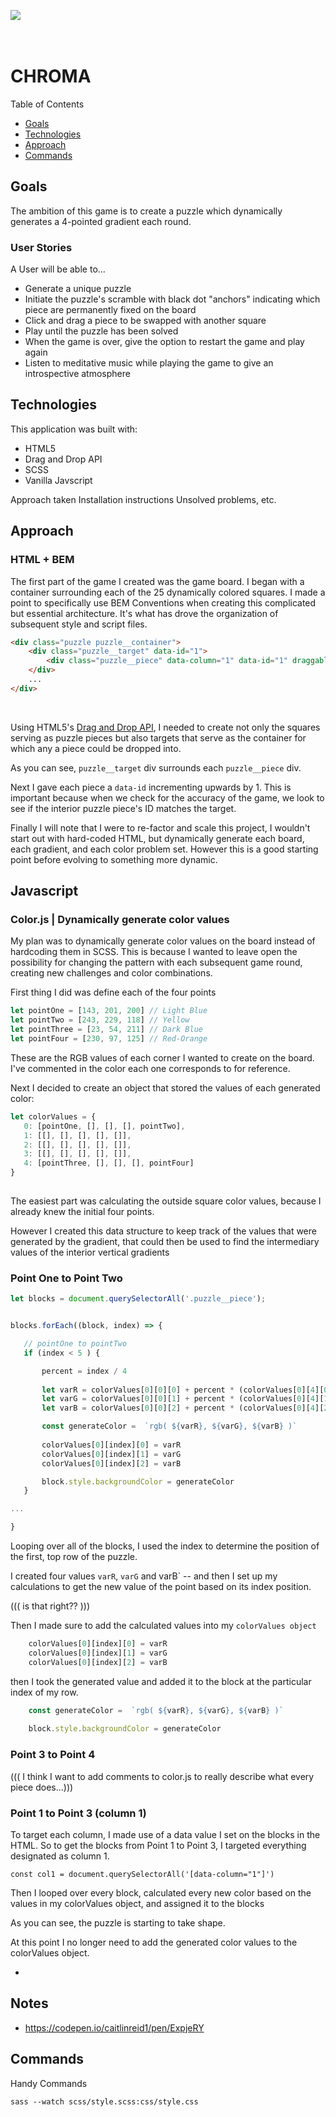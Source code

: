 <img src="./images/opening.png" style="max-width:500px" /><br><br><br>


# CHROMA 

Table of Contents
* <a href="#Goals">Goals</a>
* <a href="#Technologies">Technologies</a>
* <a href="#Approach">Approach</a>
* <a href="#Commands">Commands</a>


## Goals

The ambition of this game is to create a puzzle which dynamically generates a 4-pointed gradient each round. 

### User Stories

A User will be able to...
- Generate a unique puzzle 
- Initiate the puzzle's scramble with black dot "anchors" indicating which piece are permanently fixed on the board
- Click and drag a piece to be swapped with another square
- Play until the puzzle has been solved
- When the game is over, give the option to restart the game and play again
- Listen to meditative music while playing the game to give an introspective atmosphere

## Technologies

This application was built with: 
* HTML5
* Drag and Drop API
* SCSS
* Vanilla Javscript


Approach taken
Installation instructions
Unsolved problems, etc.

## Approach

### HTML + BEM 

The first part of the game I created was the game board. I began with a container surrounding each of the 25 dynamically colored squares.
I made a point to specifically use BEM Conventions when creating this complicated but essential architecture. It's what has drove the organization of subsequent style and script files.

```html
<div class="puzzle puzzle__container">
    <div class="puzzle__target" data-id="1">
        <div class="puzzle__piece" data-column="1" data-id="1" draggable="false"></div>
    </div>
    ...
</div>
``` 
<br>


Using HTML5's [Drag and Drop API](https://developer.mozilla.org/en-US/docs/Web/API/HTML_Drag_and_Drop_API), I needed to create not only the squares serving as puzzle pieces but also targets that serve as the container for which any a piece could be dropped into. 

As you can see, `puzzle__target` div surrounds each `puzzle__piece` div.

Next I gave each piece a `data-id` incrementing upwards by 1. This is important because when we check for the accuracy of the game, we look to see if the interior puzzle piece's ID matches the target.

Finally I will note that I were to re-factor and scale this project, I wouldn't start out with hard-coded HTML, but dynamically generate each board, each gradient, and each color problem set. However this is a good starting point before evolving to something more dynamic.



## Javascript
### Color.js | Dynamically generate color values
My plan was to dynamically generate color values on the board instead of hardcoding them in SCSS. This is because I wanted to leave open the possibility for changing the pattern with each subsequent game round, creating new challenges and color combinations. 

First thing I did was define each of the four points

```javascript
let pointOne = [143, 201, 200] // Light Blue
let pointTwo = [243, 229, 118] // Yellow
let pointThree = [23, 54, 211] // Dark Blue
let pointFour = [230, 97, 125] // Red-Orange
```

These are the RGB values of each corner I wanted to create on the board. I've commented in the color each one corresponds to for reference.

Next I decided to create an object that stored the values of each generated color:

```javascript
let colorValues = {
   0: [pointOne, [], [], [], pointTwo],
   1: [[], [], [], [], []],
   2: [[], [], [], [], []],
   3: [[], [], [], [], []],
   4: [pointThree, [], [], [], pointFour]
}
 
```

The easiest part was calculating the outside square color values, because I already knew the initial four points.


However I created this data structure to keep track of the values that were generated by the gradient, that could then be used to find the intermediary values of the interior vertical gradients

### Point One to Point Two 

```javascript
let blocks = document.querySelectorAll('.puzzle__piece');


blocks.forEach((block, index) => {

   // pointOne to pointTwo
   if (index < 5 ) {

       percent = index / 4
  
       let varR = colorValues[0][0][0] + percent * (colorValues[0][4][0] - colorValues[0][0][0]);
       let varG = colorValues[0][0][1] + percent * (colorValues[0][4][1] - colorValues[0][0][1]);
       let varB = colorValues[0][0][2] + percent * (colorValues[0][4][2] - colorValues[0][0][2]);

       const generateColor =  `rgb( ${varR}, ${varG}, ${varB} )`
  
       colorValues[0][index][0] = varR
       colorValues[0][index][1] = varG
       colorValues[0][index][2] = varB

       block.style.backgroundColor = generateColor
   }

...

}
```



Looping over all of the blocks, I used the index to determine the position of the first, top row of the puzzle. 

I created four values `varR`, `varG` and varB` -- and then I set up my calculations to get the new value of the point based on its index position.

((( is that right?? )))

Then I made sure to add the calculated values into my `colorValues object`

```javascript
    colorValues[0][index][0] = varR
    colorValues[0][index][1] = varG
    colorValues[0][index][2] = varB
```

then I took the generated value and added it to the block at the particular index of my row.

```javascript
    const generateColor =  `rgb( ${varR}, ${varG}, ${varB} )`
 
    block.style.backgroundColor = generateColor
```

### Point 3 to Point 4

((( I think I want to add comments to color.js to really describe what every piece does...)))


### Point 1 to Point 3 (column 1)

To target each column, I made use of a data value I set on the blocks in the HTML. So to get the blocks from Point 1 to Point 3, I targeted everything designated as column 1.

`const col1 = document.querySelectorAll('[data-column="1"]')`

Then I looped over every block, calculated every new color based on the values in my colorValues object, and assigned it to the blocks

As you can see, the puzzle is starting to take shape.

At this point I no longer need to add the generated color values to the colorValues object. 




-

## Notes
- https://codepen.io/caitlinreid1/pen/ExpjeRY

## Commands

Handy Commands

`sass --watch scss/style.scss:css/style.css`





